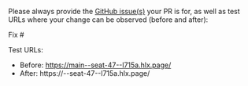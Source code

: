Please always provide the [GitHub issue(s)](../issues) your PR is for, as well as test URLs where your change can be observed (before and after):

Fix #<gh-issue-id>

Test URLs:
- Before: https://main--seat-47--l715a.hlx.page/
- After: https://<branch>--seat-47--l715a.hlx.page/
